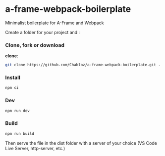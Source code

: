 # a-frame-webpack-boilerplate
Minimalist boilerplate for A-Frame and Webpack

Create a folder for your project and :

### Clone, fork or download
**clone**:
```sh
git clone https://github.com/Chabloz/a-frame-webpack-boilerplate.git .
```
### Install
```sh
npm ci
```
### Dev
```sh
npm run dev
```
### Build
```sh
npm run build
```

Then serve the file in the dist folder with a server of your choice (VS Code Live Server, http-server, etc.)
